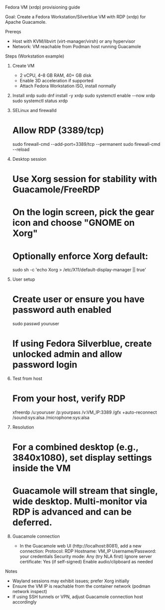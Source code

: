 Fedora VM (xrdp) provisioning guide

Goal: Create a Fedora Workstation/Silverblue VM with RDP (xrdp) for Apache Guacamole.

Prereqs
- Host with KVM/libvirt (virt-manager/virsh) or any hypervisor
- Network: VM reachable from Podman host running Guacamole

Steps (Workstation example)
1) Create VM
   - 2 vCPU, 4–8 GB RAM, 40+ GB disk
   - Enable 3D acceleration if supported
   - Attach Fedora Workstation ISO, install normally

2) Install xrdp
   sudo dnf install -y xrdp
   sudo systemctl enable --now xrdp
   sudo systemctl status xrdp

3) SELinux and firewalld
   # Allow RDP (3389/tcp)
   sudo firewall-cmd --add-port=3389/tcp --permanent
   sudo firewall-cmd --reload

4) Desktop session
   # Use Xorg session for stability with Guacamole/FreeRDP
   # On the login screen, pick the gear icon and choose "GNOME on Xorg"
   # Optionally enforce Xorg default:
   sudo sh -c 'echo Xorg > /etc/X11/default-display-manager || true'

5) User setup
   # Create user or ensure you have password auth enabled
   sudo passwd youruser
   # If using Fedora Silverblue, create unlocked admin and allow password login

6) Test from host
   # From your host, verify RDP
   xfreerdp /u:youruser /p:yourpass /v:VM_IP:3389 /gfx +auto-reconnect /sound:sys:alsa /microphone:sys:alsa

7) Resolution
   # For a combined desktop (e.g., 3840x1080), set display settings inside the VM
   # Guacamole will stream that single, wide desktop. Multi-monitor via RDP is advanced and can be deferred.

8) Guacamole connection
   - In the Guacamole web UI (http://localhost:8081), add a new connection:
     Protocol: RDP
     Hostname: VM_IP
     Username/Password: your credentials
     Security mode: Any (try NLA first)
     Ignore server certificate: Yes (if self-signed)
     Enable audio/clipboard as needed

Notes
- Wayland sessions may exhibit issues; prefer Xorg initially
- Ensure the VM IP is reachable from the container network (podman network inspect)
- If using SSH tunnels or VPN, adjust Guacamole connection host accordingly

